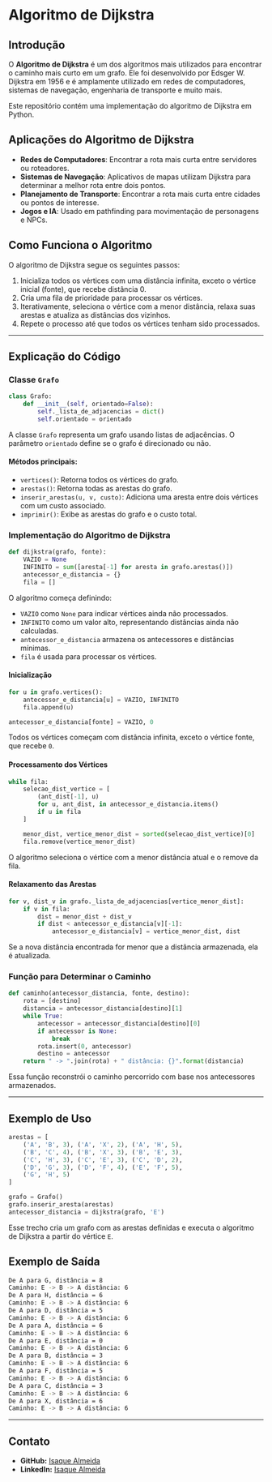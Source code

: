 # Algoritmo de Dijkstra

## Introdução

O **Algoritmo de Dijkstra** é um dos algoritmos mais utilizados para encontrar o caminho mais curto em um grafo. Ele foi desenvolvido por Edsger W. Dijkstra em 1956 e é amplamente utilizado em redes de computadores, sistemas de navegação, engenharia de transporte e muito mais.

Este repositório contém uma implementação do algoritmo de Dijkstra em Python.

## Aplicações do Algoritmo de Dijkstra

- **Redes de Computadores**: Encontrar a rota mais curta entre servidores ou roteadores.
- **Sistemas de Navegação**: Aplicativos de mapas utilizam Dijkstra para determinar a melhor rota entre dois pontos.
- **Planejamento de Transporte**: Encontrar a rota mais curta entre cidades ou pontos de interesse.
- **Jogos e IA**: Usado em pathfinding para movimentação de personagens e NPCs.

## Como Funciona o Algoritmo

O algoritmo de Dijkstra segue os seguintes passos:

1. Inicializa todos os vértices com uma distância infinita, exceto o vértice inicial (fonte), que recebe distância 0.
2. Cria uma fila de prioridade para processar os vértices.
3. Iterativamente, seleciona o vértice com a menor distância, relaxa suas arestas e atualiza as distâncias dos vizinhos.
4. Repete o processo até que todos os vértices tenham sido processados.

---

## Explicação do Código

### Classe `Grafo`

```python
class Grafo:
    def __init__(self, orientado=False):
        self._lista_de_adjacencias = dict()
        self.orientado = orientado
```
A classe `Grafo` representa um grafo usando listas de adjacências. O parâmetro `orientado` define se o grafo é direcionado ou não.

#### Métodos principais:

- `vertices()`: Retorna todos os vértices do grafo.
- `arestas()`: Retorna todas as arestas do grafo.
- `inserir_arestas(u, v, custo)`: Adiciona uma aresta entre dois vértices com um custo associado.
- `imprimir()`: Exibe as arestas do grafo e o custo total.

### Implementação do Algoritmo de Dijkstra

```python
def dijkstra(grafo, fonte):
    VAZIO = None
    INFINITO = sum([aresta[-1] for aresta in grafo.arestas()])
    antecessor_e_distancia = {}
    fila = []
```
O algoritmo começa definindo:
- `VAZIO` como `None` para indicar vértices ainda não processados.
- `INFINITO` como um valor alto, representando distâncias ainda não calculadas.
- `antecessor_e_distancia` armazena os antecessores e distâncias mínimas.
- `fila` é usada para processar os vértices.

#### Inicialização
```python
for u in grafo.vertices():
    antecessor_e_distancia[u] = VAZIO, INFINITO
    fila.append(u)

antecessor_e_distancia[fonte] = VAZIO, 0
```
Todos os vértices começam com distância infinita, exceto o vértice fonte, que recebe `0`.

#### Processamento dos Vértices
```python
while fila:
    selecao_dist_vertice = [
        (ant_dist[-1], u)
        for u, ant_dist, in antecessor_e_distancia.items()
        if u in fila
    ]

    menor_dist, vertice_menor_dist = sorted(selecao_dist_vertice)[0]
    fila.remove(vertice_menor_dist)
```
O algoritmo seleciona o vértice com a menor distância atual e o remove da fila.

#### Relaxamento das Arestas
```python
for v, dist_v in grafo._lista_de_adjacencias[vertice_menor_dist]:
    if v in fila:
        dist = menor_dist + dist_v
        if dist < antecessor_e_distancia[v][-1]:
            antecessor_e_distancia[v] = vertice_menor_dist, dist
```
Se a nova distância encontrada for menor que a distância armazenada, ela é atualizada.

### Função para Determinar o Caminho
```python
def caminho(antecessor_distancia, fonte, destino):
    rota = [destino]
    distancia = antecessor_distancia[destino][1]
    while True:
        antecessor = antecessor_distancia[destino][0]
        if antecessor is None:
            break
        rota.insert(0, antecessor)
        destino = antecessor
    return " -> ".join(rota) + " distância: {}".format(distancia)
```
Essa função reconstrói o caminho percorrido com base nos antecessores armazenados.

---

## Exemplo de Uso

```python
arestas = [
    ('A', 'B', 3), ('A', 'X', 2), ('A', 'H', 5),
    ('B', 'C', 4), ('B', 'X', 3), ('B', 'E', 3),
    ('C', 'H', 3), ('C', 'E', 3), ('C', 'D', 2),
    ('D', 'G', 3), ('D', 'F', 4), ('E', 'F', 5),
    ('G', 'H', 5)
]

grafo = Grafo()
grafo.inserir_aresta(arestas)
antecessor_distancia = dijkstra(grafo, 'E')
```
Esse trecho cria um grafo com as arestas definidas e executa o algoritmo de Dijkstra a partir do vértice `E`.

## Exemplo de Saída

```bash
De A para G, distância = 8
Caminho: E -> B -> A distância: 6
De A para H, distância = 6
Caminho: E -> B -> A distância: 6
De A para D, distância = 5
Caminho: E -> B -> A distância: 6
De A para A, distância = 6
Caminho: E -> B -> A distância: 6
De A para E, distância = 0
Caminho: E -> B -> A distância: 6
De A para B, distância = 3
Caminho: E -> B -> A distância: 6
De A para F, distância = 5
Caminho: E -> B -> A distância: 6
De A para C, distância = 3
Caminho: E -> B -> A distância: 6
De A para X, distância = 6
Caminho: E -> B -> A distância: 6
```

---

## Contato

- **GitHub:** [Isaque Almeida](https://github.com/IsaqueAlmeida)
- **LinkedIn:** [Isaque Almeida](https://www.linkedin.com/in/isaque-f-s-almeida/)

